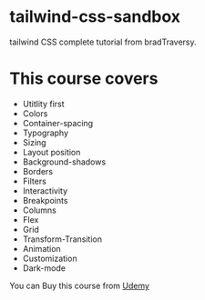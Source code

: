 # tailwind-css-sandbox

tailwind CSS complete tutorial from bradTraversy.

# This course covers

- Utitlity first
- Colors
- Container-spacing
- Typography
- Sizing
- Layout position
- Background-shadows
- Borders
- Filters
- Interactivity
- Breakpoints
- Columns
- Flex
- Grid
- Transform-Transition
- Animation
- Customization
- Dark-mode

You can Buy this course from [Udemy](https://www.udemy.com/course/tailwind-from-scratch/)
